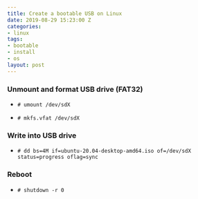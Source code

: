 ```yaml
---
title: Create a bootable USB on Linux
date: 2019-08-29 15:23:00 Z
categories:
- linux
tags:
- bootable
- install
- os
layout: post
---
```


### Unmount and format USB drive (FAT32)

* ```# umount /dev/sdX```

* ```# mkfs.vfat /dev/sdX```


### Write into USB drive
* ```# dd bs=4M if=ubuntu-20.04-desktop-amd64.iso of=/dev/sdX status=progress oflag=sync```


### Reboot
* ```# shutdown -r 0```
